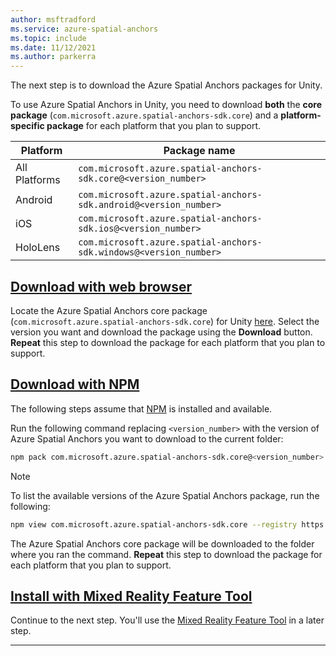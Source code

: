 ```yaml
---
author: msftradford
ms.service: azure-spatial-anchors
ms.topic: include
ms.date: 11/12/2021
ms.author: parkerra
---
```


The next step is to download the Azure Spatial Anchors packages for Unity. 

To use Azure Spatial Anchors in Unity, you need to download **both** the **core package** (`com.microsoft.azure.spatial-anchors-sdk.core`) and a **platform-specific package** for each platform that you plan to support.

| Platform | Package name                                    |
|----------|-------------------------------------------------|
| All Platforms  | `com.microsoft.azure.spatial-anchors-sdk.core@<version_number>` |
| Android  | `com.microsoft.azure.spatial-anchors-sdk.android@<version_number>` |
| iOS      | `com.microsoft.azure.spatial-anchors-sdk.ios@<version_number>`     |
| HoloLens | `com.microsoft.azure.spatial-anchors-sdk.windows@<version_number>` |

## [Download with web browser](#tab/unity-package-web-ui)

Locate the Azure Spatial Anchors core package (`com.microsoft.azure.spatial-anchors-sdk.core`) for Unity [here](https://dev.azure.com/aipmr/MixedReality-Unity-Packages/_packaging?_a=feed&feed=Unity-packages). Select the version you want and download the package using the **Download** button. **Repeat** this step to download the package for each platform that you plan to support.

## [Download with NPM](#tab/unity-package-npm)

The following steps assume that <a href="https://www.npmjs.com/get-npm" target="_blank">NPM</a> is installed and available.

Run the following command replacing `<version_number>` with the version of Azure Spatial Anchors you want to download
to the current folder:

```bash
npm pack com.microsoft.azure.spatial-anchors-sdk.core@<version_number> --registry https://pkgs.dev.azure.com/aipmr/MixedReality-Unity-Packages/_packaging/Unity-packages/npm/registry/
```

> [!NOTE]
> To list the available versions of the Azure Spatial Anchors package, run the following:
>
> ```bash
> npm view com.microsoft.azure.spatial-anchors-sdk.core --registry https://pkgs.dev.azure.com/aipmr/MixedReality-Unity-Packages/_packaging/Unity-packages/npm/registry/ versions
> ```

The Azure Spatial Anchors core package will be downloaded to the folder where you ran the command. **Repeat** this step to download the package for each platform that you plan to support.

## [Install with Mixed Reality Feature Tool](#tab/unity-package-mixed-reality-feature-tool)

Continue to the next step. You'll use the <a href="/windows/mixed-reality/develop/unity/welcome-to-mr-feature-tool" target="_blank">Mixed Reality Feature Tool</a> in a later step.

---
